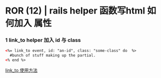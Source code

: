# ROR (12) | rails helper 函数写html 如何加入 属性

### 1 link_to helper 加入 id 与 class

```html
<%= link_to event, id: "an-id", class: "some-class" do  %>
  #bunch of stuff making up the partial.
<% end %>
```

[link_to 使用方法](http://api.rubyonrails.org/classes/ActionView/Helpers/UrlHelper.html#method-i-link_to)